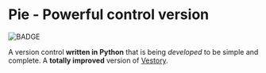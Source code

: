 # Pie - Powerful control version

![BADGE](https://img.shields.io/static/v1?label=status&message=development&color=yellow)

A version control **written in Python** that is being *developed* to be simple and complete. A **totally improved** version of [Vestory](https://github.com/jaedsonpys/vestory).
